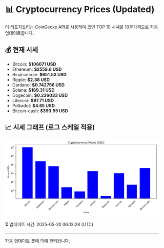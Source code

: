 
# 📊 Cryptocurrency Prices (Updated)

이 리포지토리는 CoinGecko API를 사용하여 코인 TOP 10 시세를 10분가격으로 자동 업데이트합니다.

## 💰 현재 시세
- Bitcoin: **$106071 USD**
- Ethereum: **$2559.6 USD**
- Binancecoin: **$651.53 USD**
- Ripple: **$2.38 USD**
- Cardano: **$0.742756 USD**
- Solana: **$169.31 USD**
- Dogecoin: **$0.226033 USD**
- Litecoin: **$97.71 USD**
- Polkadot: **$4.65 USD**
- Bitcoin-cash: **$393.95 USD**

## 📈 시세 그래프 (로그 스케일 적용)
![Crypto Prices](crypto_prices.png)

⏳ 업데이트 시간: 2025-05-20 06:13:28 (UTC)

---
자동 업데이트 봇에 의해 관리됩니다.
